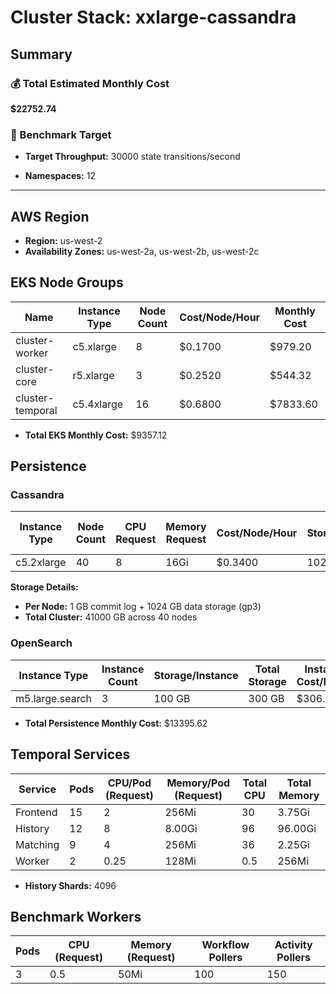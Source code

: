 # Cluster Stack: xxlarge-cassandra

## Summary

### 💰 Total Estimated Monthly Cost
**$22752.74**

### 🎯 Benchmark Target
- **Target Throughput:** 30000 state transitions/second

- **Namespaces:** 12

---

## AWS Region
- **Region:** us-west-2
- **Availability Zones:** us-west-2a, us-west-2b, us-west-2c

## EKS Node Groups
| Name | Instance Type | Node Count | Cost/Node/Hour | Monthly Cost |
|------|--------------|------------|----------------|-------------|
| cluster-worker | c5.xlarge | 8 | $0.1700 | $979.20 |
| cluster-core | r5.xlarge | 3 | $0.2520 | $544.32 |
| cluster-temporal | c5.4xlarge | 16 | $0.6800 | $7833.60 |

- **Total EKS Monthly Cost:** $9357.12

## Persistence
### Cassandra
| Instance Type | Node Count | CPU Request | Memory Request | Cost/Node/Hour | Storage/Node | Storage Cost/Node/Month | Total Monthly Cost |
|--------------|------------|-------------|----------------|----------------|--------------|-------------------------|--------------------|
| c5.2xlarge | 40 | 8 | 16Gi | $0.3400 | 1025.0 GB | $82.00 | $13072.00 |

**Storage Details:**
- **Per Node:** 1 GB commit log + 1024 GB data storage (gp3)
- **Total Cluster:** 41000 GB across 40 nodes

### OpenSearch
| Instance Type | Instance Count | Storage/Instance | Total Storage | Instance Cost/Month | Storage Cost/Month | Total Cost/Month |
|---------------|----------------|------------------|---------------|---------------------|--------------------|--------------------|
| m5.large.search | 3 | 100 GB | 300 GB | $306.72 | $16.90 | $323.62 |

- **Total Persistence Monthly Cost:** $13395.62

## Temporal Services

| Service   | Pods | CPU/Pod (Request) | Memory/Pod (Request) | Total CPU | Total Memory |
|-----------|------|-------------------|----------------------|-----------|-------------|
| Frontend  | 15    | 2               | 256Mi                | 30       | 3.75Gi     |
| History   | 12    | 8               | 8.00Gi                | 96       | 96.00Gi     |
| Matching  | 9    | 4               | 256Mi                | 36       | 2.25Gi     |
| Worker    | 2    | 0.25               | 128Mi                | 0.5       | 256Mi     |

- **History Shards:** 4096

## Benchmark Workers

| Pods | CPU (Request) | Memory (Request) | Workflow Pollers | Activity Pollers |
|------|---------------|------------------|------------------|------------------|
| 3 | 0.5 | 50Mi | 100 | 150 |

